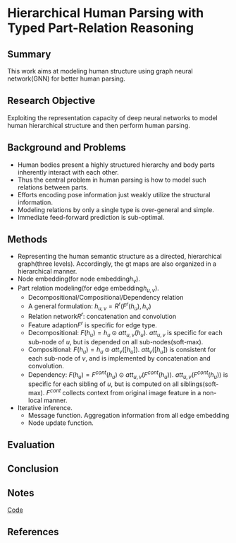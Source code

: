 # Hierarchical Human Parsing with Typed Part-Relation Reasoning

## Summary
This work aims at modeling human structure using graph neural network(GNN) for better human parsing.
## Research Objective
Exploiting the representation capacity of deep neural networks to model human hierarchical structure and then perform human parsing.
## Background and Problems
- Human bodies present a highly structured hierarchy and body parts inherently interact with each other.
- Thus the central problem in human parsing is how to model such relations between parts.
- Efforts encoding pose information just weakly utilize the structural information.
- Modeling relations by only a single type is over-general and simple.
- Immediate feed-forward prediction is sub-optimal.
## Methods
- Representing the human semantic structure as a directed, hierarchical graph(three levels). Accordingly, the gt maps are also organized in a hierarchical manner.
- Node embedding(for node embedding$h_v$).
- Part relation modeling(for edge embedding$h_{u,v}$).
	- Decompositional/Compositional/Dependency relation
	- A general formulation: $h_{u,v} = R^r(F^r(h_u), h_v)$
	- Relation network$R^r$: concatenation and convolution
	- Feature adaption$F^r$ is specific for edge type.
	- Decompositional: $F(h_u) = h_u \odot att_{u,v}(h_u)$.  $att_{u,v}$ is specific for each sub-node of $u$, but is depended on all sub-nodes(soft-max).
	- Compositional: $F(h_u) = h_u \odot att_v([h_u])$. $att_v([h_u])$ is consistent for each sub-node of $v$, and is implemented by concatenation and convolution.
	- Dependency: $F(h_u) = F^{cont}(h_u) \odot att_{u,v}(F^{cont}(h_u))$. $att_{u,v}(F^{cont}(h_u))$ is specific for each sibling of $u$, but is computed on all siblings(soft-max). $F^{cont}$ collects context from original image feature in a non-local manner.
- Iterative inference.
	- Message function. Aggregation information from all edge embedding 
	- Node update function.
## Evaluation

## Conclusion

## Notes
[Code](https://github.com/hlzhu09/Hierarchical-Human-Parsing)

## References
<!--stackedit_data:
eyJoaXN0b3J5IjpbMTYzMjg5OTgsLTEzNDYzNjA3MTAsLTIxMj
U0MTE2NTRdfQ==
-->